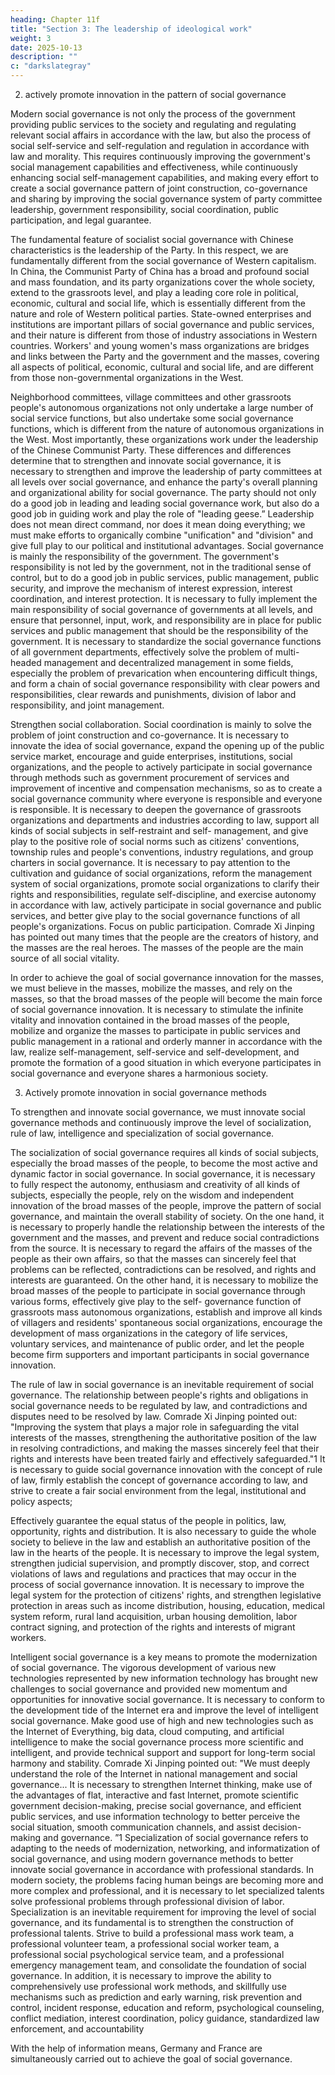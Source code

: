 ```yaml
---
heading: Chapter 11f
title: "Section 3: The leadership of ideological work"
weight: 3
date: 2025-10-13
description: ""
c: "darkslategray"
---
```


 
2. actively promote innovation in the pattern of social governance

Modern social governance is not only the process of the government providing public services to
the society and regulating and regulating relevant social affairs in accordance with the law, but also
the process of social self-service and self-regulation and regulation in accordance with law and
morality. This requires continuously improving the government's social management capabilities
and effectiveness, while continuously enhancing social self-management capabilities, and making
every effort to create a social governance pattern of joint construction, co-governance and sharing
by improving the social governance system of party committee leadership, government
responsibility, social coordination, public participation, and legal guarantee.

The fundamental feature of socialist social governance with Chinese characteristics is the leadership
of the Party. In this respect, we are fundamentally different from the social governance of Western
capitalism. In China, the Communist Party of China has a broad and profound social and mass
foundation, and its party organizations cover the whole society, extend to the grassroots level, and
play a leading core role in political, economic, cultural and social life, which is essentially different
from the nature and role of Western political parties. State-owned enterprises and institutions are
important pillars of social governance and public services, and their nature is different from those
of industry associations in Western countries. Workers' and young women's mass organizations are
bridges and links between the Party and the government and the masses, covering all aspects of
political, economic, cultural and social life, and are different from those non-governmental
organizations in the West.

Neighborhood committees, village committees and other grassroots people's autonomous
organizations not only undertake a large number of social service functions, but also undertake some
social governance functions, which is different from the nature of autonomous organizations in the
West. Most importantly, these organizations work under the leadership of the Chinese Communist
Party. These differences and differences determine that to strengthen and innovate social governance,
it is necessary to strengthen and improve the leadership of party committees at all levels over social
governance, and enhance the party's overall planning and organizational ability for social
governance. The party should not only do a good job in leading and leading social governance work,
but also do a good job in guiding work and play the role of "leading geese.” Leadership does not
mean direct command, nor does it mean doing everything; we must make efforts to organically
combine "unification" and "division" and give full play to our political and institutional advantages.
Social governance is mainly the responsibility of the government. The government's responsibility
is not led by the government, not in the traditional sense of control, but to do a good job in public
services, public management, public security, and improve the mechanism of interest expression,
interest coordination, and interest protection. It is necessary to fully implement the main
responsibility of social governance of governments at all levels, and ensure that personnel, input,
work, and responsibility are in place for public services and public management that should be the
responsibility of the government. It is necessary to standardize the social governance functions of
all government departments, effectively solve the problem of multi-headed management and
decentralized management in some fields, especially the problem of prevarication when
encountering difficult things, and form a chain of social governance responsibility with clear powers
and responsibilities, clear rewards and punishments, division of labor and responsibility, and joint
management.

Strengthen social collaboration. Social coordination is mainly to solve the problem of joint
construction and co-governance. It is necessary to innovate the idea of social governance, expand
the opening up of the public service market, encourage and guide enterprises, institutions, social
organizations, and the people to actively participate in social governance through methods such as
government procurement of services and improvement of incentive and compensation mechanisms,
so as to create a social governance community where everyone is responsible and everyone is
responsible. It is necessary to deepen the governance of grassroots organizations and departments
and industries according to law, support all kinds of social subjects in self-restraint and self-
management, and give play to the positive role of social norms such as citizens' conventions,
township rules and people's conventions, industry regulations, and group charters in social
governance. It is necessary to pay attention to the cultivation and guidance of social organizations,
reform the management system of social organizations, promote social organizations to clarify their
rights and responsibilities, regulate self-discipline, and exercise autonomy in accordance with law,
actively participate in social governance and public services, and better give play to the social
governance functions of all people's organizations.
Focus on public participation. Comrade Xi Jinping has pointed out many times that the people are
the creators of history, and the masses are the real heroes. The masses of the people are the main
source of all social vitality.

In order to achieve the goal of social governance innovation for the masses, we must believe in the
masses, mobilize the masses, and rely on the masses, so that the broad masses of the people will
become the main force of social governance innovation. It is necessary to stimulate the infinite
vitality and innovation contained in the broad masses of the people, mobilize and organize the
masses to participate in public services and public management in a rational and orderly manner in
accordance with the law, realize self-management, self-service and self-development, and promote
the formation of a good situation in which everyone participates in social governance and everyone
shares a harmonious society.

3. Actively promote innovation in social governance methods

To strengthen and innovate social governance, we must innovate social governance methods and
continuously improve the level of socialization, rule of law, intelligence and specialization of social governance.

The socialization of social governance requires all kinds of social subjects, especially the broad
masses of the people, to become the most active and dynamic factor in social governance. In social
governance, it is necessary to fully respect the autonomy, enthusiasm and creativity of all kinds of
subjects, especially the people, rely on the wisdom and independent innovation of the broad masses
of the people, improve the pattern of social governance, and maintain the overall stability of society.
On the one hand, it is necessary to properly handle the relationship between the interests of the
government and the masses, and prevent and reduce social contradictions from the source. It is
necessary to regard the affairs of the masses of the people as their own affairs, so that the masses
can sincerely feel that problems can be reflected, contradictions can be resolved, and rights and
interests are guaranteed. On the other hand, it is necessary to mobilize the broad masses of the people
to participate in social governance through various forms, effectively give play to the self-
governance function of grassroots mass autonomous organizations, establish and improve all kinds
of villagers and residents' spontaneous social organizations, encourage the development of mass
organizations in the category of life services, voluntary services, and maintenance of public order,
and let the people become firm supporters and important participants in social governance
innovation.

The rule of law in social governance is an inevitable requirement of social governance. The
relationship between people's rights and obligations in social governance needs to be regulated by
law, and contradictions and disputes need to be resolved by law. Comrade Xi Jinping pointed out:
"Improving the system that plays a major role in safeguarding the vital interests of the masses,
strengthening the authoritative position of the law in resolving contradictions, and making the
masses sincerely feel that their rights and interests have been treated fairly and effectively
safeguarded."1 It is necessary to guide social governance innovation with the concept of rule of law,
firmly establish the concept of governance according to law, and strive to create a fair social
environment from the legal, institutional and policy aspects;

Effectively guarantee the equal status of the people in politics, law, opportunity, rights and
distribution. It is also necessary to guide the whole society to believe in the law and establish an
authoritative position of the law in the hearts of the people. It is necessary to improve the legal
system, strengthen judicial supervision, and promptly discover, stop, and correct violations of laws
and regulations and practices that may occur in the process of social governance innovation. It is
necessary to improve the legal system for the protection of citizens' rights, and strengthen legislative
protection in areas such as income distribution, housing, education, medical system reform, rural
land acquisition, urban housing demolition, labor contract signing, and protection of the rights and
interests of migrant workers.

Intelligent social governance is a key means to promote the modernization of social governance.
The vigorous development of various new technologies represented by new information technology
has brought new challenges to social governance and provided new momentum and opportunities
for innovative social governance. It is necessary to conform to the development tide of the Internet
era and improve the level of intelligent social governance. Make good use of high and new
technologies such as the Internet of Everything, big data, cloud computing, and artificial intelligence
to make the social governance process more scientific and intelligent, and provide technical support
and support for long-term social harmony and stability. Comrade Xi Jinping pointed out: "We must
deeply understand the role of the Internet in national management and social governance... It is
necessary to strengthen Internet thinking, make use of the advantages of flat, interactive and fast
Internet, promote scientific government decision-making, precise social governance, and efficient
public services, and use information technology to better perceive the social situation, smooth
communication channels, and assist decision-making and governance. ”1
Specialization of social governance refers to adapting to the needs of modernization, networking,
and informatization of social governance, and using modern governance methods to better innovate
social governance in accordance with professional standards. In modern society, the problems facing
human beings are becoming more and more complex and professional, and it is necessary to let
specialized talents solve professional problems through professional division of labor.
Specialization is an inevitable requirement for improving the level of social governance, and its
fundamental is to strengthen the construction of professional talents. Strive to build a professional
mass work team, a professional volunteer team, a professional social worker team, a professional
social psychological service team, and a professional emergency management team, and consolidate
the foundation of social governance. In addition, it is necessary to improve the ability to
comprehensively use professional work methods, and skillfully use mechanisms such as prediction
and early warning, risk prevention and control, incident response, education and reform,
psychological counseling, conflict mediation, interest coordination, policy guidance, standardized
law enforcement, and accountability

With the help of information means, Germany and France are simultaneously carried out to
achieve the goal of social governance.

